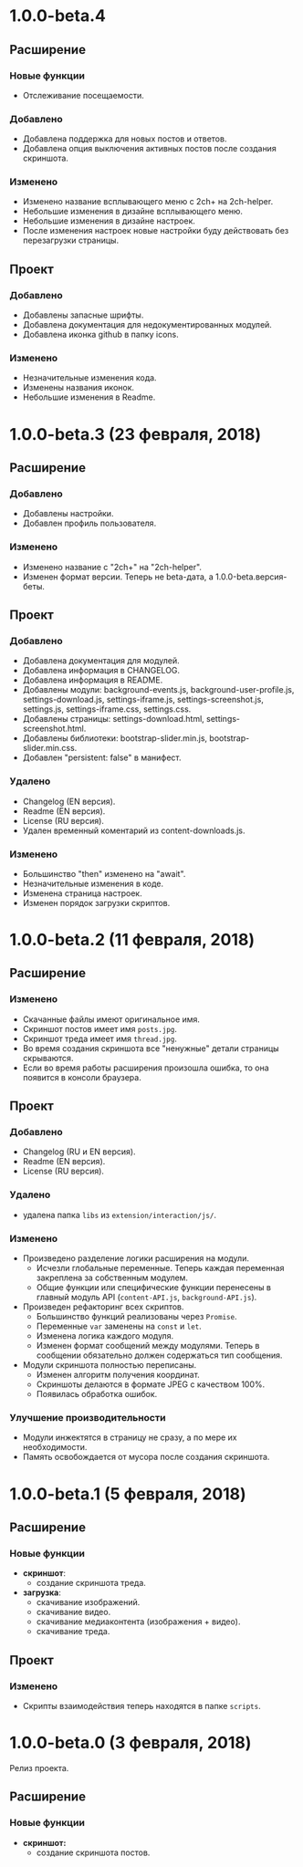 # 1.0.0-beta.4

## Расширение

### Новые функции

* Отслеживание посещаемости.

### Добавлено

* Добавлена поддержка для новых постов и ответов.
* Добавлена опция выключения активных постов после создания скриншота.

### Изменено

* Изменено название всплывающего меню c 2сh+ на 2ch-helper.
* Небольшие изменения в дизайне всплывающего меню.
* Небольшие изменения в дизайне настроек.
* После изменения настроек новые настройки буду действовать без перезагрузки страницы.

## Проект

### Добавлено

* Добавлены запасные шрифты.
* Добавлена документация для недокументированных модулей.
* Добавлена иконка github в папку icons.

### Изменено

* Незначительные изменения кода.
* Изменены названия иконок.
* Небольшие изменения в Readme.

# 1.0.0-beta.3 (23 февраля, 2018)

## Расширение

### Добавлено

* Добавлены настройки.
* Добавлен профиль пользователя.

### Изменено

* Изменено название c "2ch+" на "2ch-helper".
* Изменен формат версии. Теперь не beta-дата, а 1.0.0-beta.версия-беты.

## Проект

### Добавлено

* Добавлена документация для модулей.
* Добавлена информация в CHANGELOG.
* Добавлена информация в README.
* Добавлены модули: background-events.js, background-user-profile.js, settings-download.js, settings-iframe.js, settings-screenshot.js, settings.js, settings-iframe.css, settings.css.
* Добавлены страницы: settings-download.html, settings-screenshot.html.
* Добавлены библиотеки: bootstrap-slider.min.js, bootstrap-slider.min.css.
* Добавлен "persistent: false" в манифест.

### Удалено

* Changelog (EN версия).
* Readme (EN версия).
* License (RU версия).
* Удален временный коментарий из content-downloads.js.

### Изменено

* Большинство "then" изменено на "await".
* Незначительные изменения в коде.
* Изменена страница настроек.
* Изменен порядок загрузки скриптов.

# 1.0.0-beta.2 (11 февраля, 2018)

## Расширение

### Изменено

* Скачанные файлы имеют оригинальное имя.
* Скриншот постов имеет имя `posts.jpg`.
* Скриншот треда имеет имя `thread.jpg`.
* Во время создания скриншота все "ненужные" детали страницы скрываются.
* Если во время работы расширения произошла ошибка, то она появится в консоли браузера.

## Проект

### Добавлено

* Changelog (RU и EN версия).
* Readme (EN версия).
* License (RU версия).

### Удалено

* удалена папка `libs` из `extension/interaction/js/`.

### Изменено

* Произведено разделение логики расширения на модули.
  * Исчезли глобальные переменные. Теперь каждая переменная закреплена за собственным модулем.
  * Общие функции или специфические функции перенесены в главный модуль API (`content-API.js`, `background-API.js`).
* Произведен рефакторинг всех скриптов.
  * Большинство функций реализованы через `Promise`.
  * Переменные `var` заменены на `const` и `let`.
  * Изменена логика каждого модуля.
  * Изменен формат сообщений между модулями. Теперь в сообщении обязательно должен содержаться тип сообщения.
* Модули скриншота полностью переписаны.
  * Изменен алгоритм получения координат.
  * Скриншоты делаются в формате JPEG c качеством 100%.
  * Появилась обработка ошибок.

### Улучшение производительности

* Модули инжектятся в страницу не сразу, а по мере их необходимости.
* Память освобождается от мусора после создания скриншота.

# 1.0.0-beta.1 (5 февраля, 2018)

## Расширение

### Новые функции

* **скриншот**:
  * создание скриншота треда.
* **загрузка**:
  * скачивание изображений.
  * скачивание видео.
  * скачивание медиаконтента (изображения + видео).
  * скачивание треда.

## Проект

### Изменено

* Скрипты взаимодействия теперь находятся в папке `scripts`.

# 1.0.0-beta.0 (3 февраля, 2018)

Релиз проекта.

## Расширение

### Новые функции

* **скриншот:**
  * создание скриншота постов.
